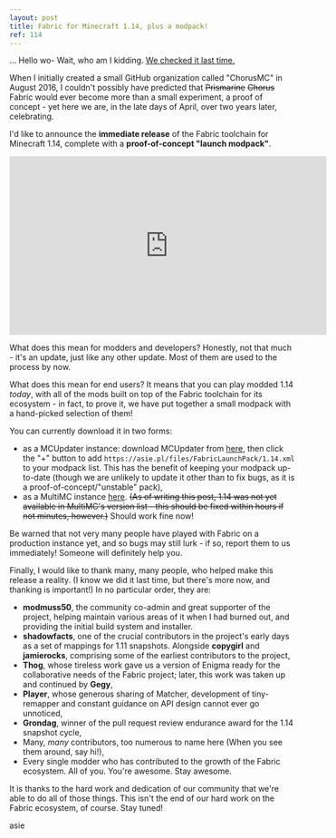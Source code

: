 ```yaml
---
layout: post
title: Fabric for Minecraft 1.14, plus a modpack!
ref: 114
---
```

… Hello wo- Wait, who am I kidding. [We checked it last time.](https://fabricmc.net/2018/12/10/announcement.html)

When I initially created a small GitHub organization called "ChorusMC" in August 2016, I couldn't possibly have predicted that ~~Prismarine~~ ~~Chorus~~ Fabric would ever become more than a small experiment, a proof of concept - yet here we are, in the late days of April, over two years later, celebrating.

I'd like to announce the **immediate release** of the Fabric toolchain for Minecraft 1.14, complete with a **proof-of-concept "launch modpack"**.

<iframe width="560" height="315" src="https://www.youtube.com/embed/ur-OBoUc_nA" frameborder="0" allow="accelerometer; autoplay; encrypted-media; gyroscope; picture-in-picture" allowfullscreen></iframe>

What does this mean for modders and developers? Honestly, not that much - it's an update, just like any other update. Most of them are used to the process by now.

What does this mean for end users? It means that you can play modded 1.14 *today*, with all of the mods built on top of the Fabric toolchain for its ecosystem - in fact, to prove it, we have put together a small modpack with a hand-picked selection of them!

You can currently download it in two forms:

 * as a MCUpdater instance: download MCUpdater from [here](https://files.mcupdater.com/), then click the "+" button to add ``https://asie.pl/files/FabricLaunchPack/1.14.xml`` to your modpack list. This has the benefit of keeping your modpack up-to-date (though we are unlikely to update it other than to fix bugs, as it is a proof-of-concept/"unstable" pack),
 * as a MultiMC instance [here](https://asie.pl/files/FabricLaunchPack/LaunchPack-1.0.0-1.14.zip). ~~(As of writing this post, 1.14 was not yet available in MultiMC's version list - this should be fixed within hours if not minutes, however.)~~ Should work fine now!
  
Be warned that not very many people have played with Fabric on a production instance yet, and so bugs may still lurk - if so, report them to us immediately! Someone will definitely help you.

Finally, I would like to thank many, many people, who helped make this release a reality. (I know we did it last time, but there's more now, and thanking is important!) In no particular order, they are:

* **modmuss50**, the community co-admin and great supporter of the project, helping maintain various areas of it when I had burned out, and providing the initial build system and installer.
* **shadowfacts**, one of the crucial contributors in the project's early days as a set of mappings for 1.11 snapshots. Alongside **copygirl** and **jamierocks**, comprising some of the earliest contributors to the project,
* **Thog**, whose tireless work gave us a version of Enigma ready for the collaborative needs of the Fabric project; later, this work was taken up and continued by **Gegy**,
* **Player**, whose generous sharing of Matcher, development of tiny-remapper and constant guidance on API design cannot ever go unnoticed,
* **Grondag**, winner of the pull request review endurance award for the 1.14 snapshot cycle,
* Many, *many* contributors, too numerous to name here (When you see them around, say hi!),
* Every single modder who has contributed to the growth of the Fabric ecosystem. All of you. You're awesome. Stay awesome.

It is thanks to the hard work and dedication of our community that we're able to do all of those things. This isn't the end of our hard work on the Fabric ecosystem, of course. Stay tuned!

asie
